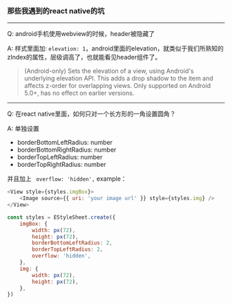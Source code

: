 ### 那些我遇到的react native的坑
---
Q: android手机使用webview的时候，header被隐藏了

A: 样式里面加: `elevation: 1`，android里面的elevation，就类似于我们所熟知的zIndex的属性，层级调高了，也就能看见header组件了。

>(Android-only) Sets the elevation of a view, using Android's underlying elevation API. This adds a drop shadow to the item and affects z-order for overlapping views. Only supported on Android 5.0+, has no effect on earlier versions.
---
Q: 在react native里面，如何只对一个长方形的一角设置圆角？

A: 单独设置
- borderBottomLeftRadius: number
- borderBottomRightRadius: number
- borderTopLeftRadius: number
- borderTopRightRadius: number

并且加上 ` overflow: 'hidden',`
example：
``` javascript
<View style={styles.imgBox}>
    <Image source={{ uri: 'your image url' }} style={styles.img} />
</View>
```
``` javascript
const styles = EStyleSheet.create({
    imgBox: {
        width: px(72),
        height: px(72),
        borderBottomLeftRadius: 2,
        borderTopLeftRadius: 2,
        overflow: 'hidden',
    },
    img: {
        width: px(72),
        height: px(72),
    },
})
```